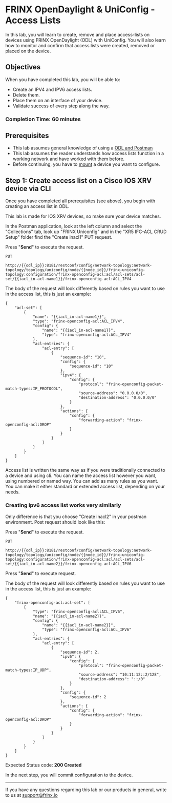 # FRINX OpenDaylight & UniConfig - Access Lists

In this lab, you will learn to create, remove and place access-lists on devices using FRINX OpenDaylight (ODL) with UniConfig. You will also learn how to monitor and confirm that access lists were created, removed or placed on the device.

## Objectives

When you have completed this lab, you will be able to:

* Create an IPV4 and IPV6 access lists.
* Delete them.
* Place them on an interface of your device.
* Validate success of every step along the way.

### Completion Time: 60 minutes

## Prerequisites

* This lab assumes general knowledge of using a <a href="https://developer.cisco.com/learning/modules/frinx-learning-labs">ODL and Postman</a>
* This lab assumes the reader understands how access lists function in a working network and have worked with them before.
* Before continuing, you have to <a href="https://developer.cisco.com/learning/modules/frinx-learning-labs">mount</a> a device you want to configure.



## Step 1: Create access list on a Cisco IOS XRV device via CLI

Once you have completed all prerequisites (see above), you begin with creating an access list in ODL.

This lab is made for IOS XRV devices, so make sure your device matches.

In the Postman application, look at the left column and select the "Collections" tab, look up "FRINX Uniconfig" and in the "XR5 IFC-ACL CRUD Setup" folder find the "Create inacl1" PUT request.

Press "**Send**" to execute the request.



```
PUT

http://{{odl_ip}}:8181/restconf/config/network-topology:network-topology/topology/uniconfig/node/{{node_id}}/frinx-uniconfig-topology:configuration/frinx-openconfig-acl:acl/acl-sets/acl-set/{{iacl_in-acl-name1}}/frinx-openconfig-acl:ACL_IPV4
```


The body of the request will look differently based on rules you want to use in the access list, this is just an example:

```
{
    "acl-set": [
        {
            "name": "{{iacl_in-acl-name1}}",
            "type": "frinx-openconfig-acl:ACL_IPV4",
            "config": {
            	"name": "{{iacl_in-acl-name1}}",
            	"type": "frinx-openconfig-acl:ACL_IPV4"
            },
            "acl-entries": {
                "acl-entry": [
                    {
                        "sequence-id": "10",
                        "config": {
                            "sequence-id": "10"
                        },
                        "ipv4": {
                            "config": {
                            	"protocol": "frinx-openconfig-packet-match-types:IP_PROTOCOL",
                            	"source-address": "0.0.0.0/0",
                            	"destination-address": "0.0.0.0/0"
                        	}
                        },
                        "actions": {
                            "config": {
                            	"forwarding-action": "frinx-openconfig-acl:DROP"
                        	}
                        }
                    }
                ]
            }
        }
    ]
}
```
Access list is written the same way as if you were traditionally connected to a device and using cli. You can name the access list however you want, using numbered or named way. You can add as many rules as you want. You can make it either standard or extended access list, depending on your needs.

### Creating ipv6 access list works very similarly
Only difference is that you choose "Create inacl2" in your postman environment. Post request should look like this:

Press "**Send**" to execute the request.

```
PUT

http://{{odl_ip}}:8181/restconf/config/network-topology:network-topology/topology/uniconfig/node/{{node_id}}/frinx-uniconfig-topology:configuration/frinx-openconfig-acl:acl/acl-sets/acl-set/{{iacl_in-acl-name2}}/frinx-openconfig-acl:ACL_IPV6
```
Press "**Send**" to execute request.

The body of the request will look differently based on rules you want to use in the access list, this is just an example:
```
{
    "frinx-openconfig-acl:acl-set": [
        {
            "type": "frinx-openconfig-acl:ACL_IPV6",
            "name": "{{iacl_in-acl-name2}}",
            "config": {
                "name": "{{iacl_in-acl-name2}}",
                "type": "frinx-openconfig-acl:ACL_IPV6"
            },
            "acl-entries": {
                "acl-entry": [
                    {
                        "sequence-id": 2,
                        "ipv6": {
                            "config": {
                                "protocol": "frinx-openconfig-packet-match-types:IP_UDP",
                                "source-address": "10:11:12::2/128",
                                "destination-address": "::/0"
                            }
                        },
                        "config": {
                            "sequence-id": 2
                        },
                        "actions": {
                            "config": {
                                "forwarding-action": "frinx-openconfig-acl:DROP"
                            }
                        }
                    }
                ]
            }
        }
    ]
}
```




Expected Status code: **200 Created**

In the next step, you will commit configuration to the device.

---
If you have any questions regarding this lab or our products in general, write to us at [support@frinx.io](mailto:support@frinx.io)